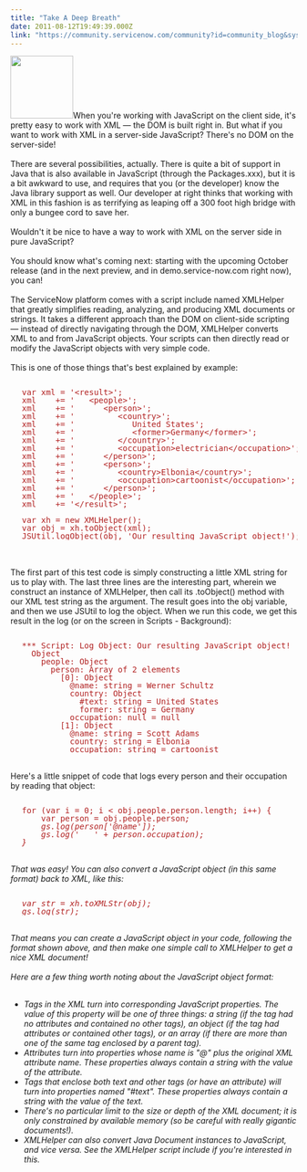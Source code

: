 ```yaml
---
title: "Take A Deep Breath"
date: 2011-08-12T19:49:39.000Z
link: "https://community.servicenow.com/community?id=community_blog&sys_id=c09d6a69dbd0dbc01dcaf3231f96195c"
---
```

<p><img  alt="" class="jive-image" src="eb2a49c6db941b04ed6af3231f96195e.iix" style="width: auto; height: 110px;" />When you're working with JavaScript on the client side, it's pretty easy to work with XML — the DOM is built right in. But what if you want to work with XML in a server-side JavaScript? There's no DOM on the server-side!<br /><br />There are several possibilities, actually. There is quite a bit of support in Java that is also available in JavaScript (through the Packages.xxx), but it is a bit awkward to use, and requires that you (or the developer) know the Java library support as well. Our developer at right thinks that working with XML in this fashion is as terrifying as leaping off a 300 foot high bridge with only a bungee cord to save her.<br /><br />Wouldn't it be nice to have a way to work with XML on the server side in pure JavaScript?<br /><br />You should know what's coming next: starting with the upcoming October release (and in the next preview, and in demo.service-now.com right now), you can!<!--break--><br /><br />The ServiceNow platform comes with a script include named XMLHelper that greatly simplifies reading, analyzing, and producing XML documents or strings. It takes a different approach than the DOM on client-side scripting — instead of directly navigating through the DOM, XMLHelper converts XML to and from JavaScript objects. Your scripts can then directly read or modify the JavaScript objects with very simple code.<br /><br />This is one of those things that's best explained by example:<br /><pre style="margin-left:20px;line-height:1;color:FireBrick;"><br />var xml = '&lt;result&gt;';<br />xml    += '   &lt;people&gt;';<br />xml    += '      &lt;person&gt;';<br />xml    += '         &lt;country&gt;';<br />xml    += '            United States';<br />xml    += '            &lt;former&gt;Germany&lt;/former&gt;';<br />xml    += '         &lt;/country&gt;';<br />xml    += '         &lt;occupation&gt;electrician&lt;/occupation&gt;';<br />xml    += '      &lt;/person&gt;';<br />xml    += '      &lt;person&gt;';<br />xml    += '         &lt;country&gt;Elbonia&lt;/country&gt;';<br />xml    += '         &lt;occupation&gt;cartoonist&lt;/occupation&gt;';<br />xml    += '      &lt;/person&gt;';<br />xml    += '   &lt;/people&gt;';<br />xml    += '&lt;/result&gt;';<br /><br />var xh = new XMLHelper();<br />var obj = xh.toObject(xml);<br />JSUtil.logObject(obj, 'Our resulting JavaScript object!');</pre><br /><br />The first part of this test code is simply constructing a little XML string for us to play with. The last three lines are the interesting part, wherein we construct an instance of XMLHelper, then call its .toObject() method with our XML test string as the argument. The result goes into the obj variable, and then we use JSUtil to log the object. When we run this code, we get this result in the log (or on the screen in Scripts - Background):<br /><pre style="margin-left:20px;line-height:1;color:FireBrick;"><br />*** Script: Log Object: Our resulting JavaScript object!<br />  Object<br />    people: Object<br />      person: Array of 2 elements<br />        [0]: Object<br />          @name: string = Werner Schultz<br />          country: Object<br />            #text: string = United States<br />            former: string = Germany<br />          occupation: null = null<br />        [1]: Object<br />          @name: string = Scott Adams<br />          country: string = Elbonia<br />          occupation: string = cartoonist</pre><br />Here's a little snippet of code that logs every person and their occupation by reading that object:<br /><pre style="margin-left:20px;line-height:1;color:FireBrick;"><br />for (var i = 0; i &lt; obj.people.person.length; i++) {<br />    var person = obj.people.person<i>;<br />    gs.log(person['@name']);<br />    gs.log('   ' + person.occupation);<br />}</i></pre><i><br />That was easy! You can also convert a JavaScript object (in this same format) back to XML, like this:<br /></i><pre style="margin-left:20px;line-height:1;color:FireBrick;"><i><br />var str = xh.toXMLStr(obj);<br />gs.log(str);</i></pre><i><br />That means you can create a JavaScript object in your code, following the format shown above, and then make one simple call to XMLHelper to get a nice XML document!<br /><br />Here are a few thing worth noting about the JavaScript object format:<br /></i><ul><li style="list-style: none"><i><br /></i></li><li><i>Tags in the XML turn into corresponding JavaScript properties. The value of this property will be one of three things: a string (if the tag had no attributes and contained no other tags), an object (if the tag had attributes or contained other tags), or an array (if there are more than one of the same tag enclosed by a parent tag).</i></li><li><i>Attributes turn into properties whose name is "@" plus the original XML attribute name. These properties always contain a string with the value of the attribute.</i></li><li><i>Tags that enclose both text and other tags (or have an attribute) will turn into properties named "#text". These properties always contain a string with the value of the text.</i></li><li><i>There's no particular limit to the size or depth of the XML document; it is only constrained by available memory (so be careful with really gigantic documents!).</i></li><li><i>XMLHelper can also convert Java Document instances to JavaScript, and vice versa. See the XMLHelper script include if you're interested in this.</i></li><li style="list-style: none"><i><br /></i></li></ul></p>